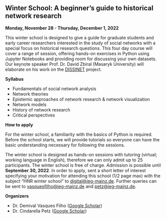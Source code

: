 ##          Winter School: A beginner’s guide to historical network research


**Monday, November 28 - Thursday, December 1, 2022**

This winter school is designed to give a guide for graduate students and early career researchers interested in the study of social networks with a special focus on historical research questions. This four day course will cover a range of session, offering hands-on exercises in Python using Jupyter Notebooks and providing room for discussing your own datasets.
Our keynote speaker Prof. Dr. David Zbíral (Masaryk University) will elaborate on his work on the [DISSINET](https://dissinet.cz/) project.


**Syllabus**

- Fundamentals of social network analysis  
- Network theories  
- Epistemic approaches of network research & network visualization  
- Network models  
- History of network research  
- Critical perspectives   

**How to apply**

For the winter school, a familiarity with the basics of Python is required. Before the school starts, we will provide tutorials so everyone can have the basic understanding necessary for following the sessions. 

The winter school is designed as hands-on sessions with tutoring (virtual; working language in English), therefore we can only admit up to 25 participants. The winter school is free of charge. 
Admission is possible until **September 30, 2022**.
In order to apply, sent a short letter of interest specifying your motivation for attending this school (1/2 page max) with the subject “HNR winter school” to <a href = "mailto: digital@ieg-mainz.de">digital@ieg-mainz.de</a>. Further queries can be sent to <a href = "mailto: vasquesfilho@ieg-mainz.de">vasquesfilho@ieg-mainz.de</a> and <a href = "mailto: petz@ieg-mainz.de">petz@ieg-mainz.de</a>. 

**Organizers**
 
- Dr. Demival Vasques Filho ([Google Scholar](https://scholar.google.com/citations?user=f8pD2ucAAAAJ&hl=en&authuser=1))
- Dr. Cindarella Petz ([Google Scholar](https://scholar.google.com/citations?view_op=list_works&hl=en&hl=en&user=tCmBIasAAAAJ))

